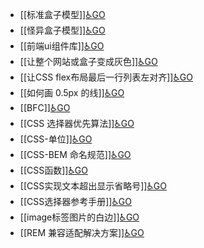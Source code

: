 - [[标准盒子模型]][♿GO](https://github.com/FourteenD/Note/blob/main/技术/前端开发/HTML&CSS/标准盒子模型.md)
- [[怪异盒子模型]][♿GO](https://github.com/FourteenD/Note/blob/main/技术/前端开发/HTML&CSS/怪异盒子模型.md)
- [[前端ui组件库]][♿GO](https://github.com/FourteenD/Note/blob/main/技术/前端开发/HTML&CSS/前端ui组件库.md)
- [[让整个网站或盒子变成灰色]][♿GO](https://github.com/FourteenD/Note/blob/main/技术/前端开发/HTML&CSS/让整个网站或盒子变成灰色.md)
- [[让CSS flex布局最后一行列表左对齐]][♿GO](https://github.com/FourteenD/Note/blob/main/技术/前端开发/HTML&CSS/让CSS%20flex布局最后一行列表左对齐.md)
- [[如何画 0.5px 的线]][♿GO](https://github.com/FourteenD/Note/blob/main/技术/前端开发/HTML&CSS/如何画%200.5px%20的线.md)
- [[BFC]][♿GO](https://github.com/FourteenD/Note/blob/main/技术/前端开发/HTML&CSS/BFC.md)
- [[CSS 选择器优先算法]][♿GO](https://github.com/FourteenD/Note/blob/main/技术/前端开发/HTML&CSS/CSS%20选择器优先算法.md)
- [[CSS-单位]][♿GO](https://github.com/FourteenD/Note/blob/main/技术/前端开发/HTML&CSS/CSS-单位.md)
- [[CSS-BEM 命名规范]][♿GO](https://github.com/FourteenD/Note/blob/main/技术/前端开发/HTML&CSS/CSS-BEM%20命名规范.md)
- [[CSS函数]][♿GO](https://github.com/FourteenD/Note/blob/main/技术/前端开发/HTML&CSS/CSS函数.md)
- [[CSS实现文本超出显示省略号]][♿GO](https://github.com/FourteenD/Note/blob/main/技术/前端开发/HTML&CSS/CSS实现文本超出显示省略号.md)
- [[CSS选择器参考手册]][♿GO](https://github.com/FourteenD/Note/blob/main/技术/前端开发/HTML&CSS/CSS选择器参考手册.md)
- [[image标签图片的白边]][♿GO](https://github.com/FourteenD/Note/blob/main/技术/前端开发/HTML&CSS/image标签图片的白边.md)
- [[REM 兼容适配解决方案]][♿GO](https://github.com/FourteenD/Note/blob/main/技术/前端开发/HTML&CSS/REM%20兼容适配解决方案.md)
